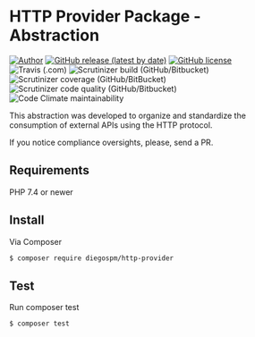 # HTTP Provider Package - Abstraction

[![Author](https://img.shields.io/badge/author-@diegospm-blue.svg?style=flat-square)](https://www.linkedin.com/in/diego-spm)
[![GitHub release (latest by date)](https://img.shields.io/github/v/release/diegospm/http-provider?style=flat-square)](https://github.com/diegospm/http-provider/releases)
[![GitHub license](https://img.shields.io/github/license/diegospm/http-provider?style=flat-square)](https://github.com/diegospm/http-provider/blob/master/LICENSE)
![Travis (.com)](https://img.shields.io/travis/com/diegospm/http-provider?label=travis+build&style=flat-square)
![Scrutinizer build (GitHub/Bitbucket)](https://img.shields.io/scrutinizer/build/g/diegospm/http-provider?label=scrutinizer+build&style=flat-square)
![Scrutinizer coverage (GitHub/BitBucket)](https://img.shields.io/scrutinizer/coverage/g/diegospm/http-provider?style=flat-square)
![Scrutinizer code quality (GitHub/Bitbucket)](https://img.shields.io/scrutinizer/quality/g/diegospm/http-provider?style=flat-square)
![Code Climate maintainability](https://img.shields.io/codeclimate/maintainability/diegospm/http-provider?style=flat-square)

This abstraction was developed to organize and standardize the consumption of external APIs using the HTTP protocol.

If you notice compliance oversights, please, send a PR.

## Requirements

PHP 7.4 or newer

## Install

Via Composer

``` bash
$ composer require diegospm/http-provider
```

## Test

Run composer test

``` bash
$ composer test
```
